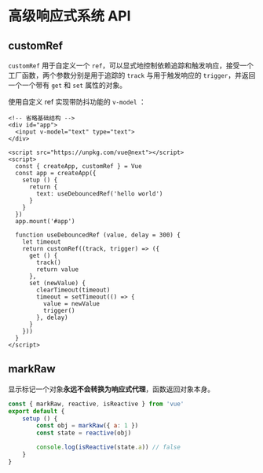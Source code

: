 # 高级响应式系统 API

## customRef

`customRef` 用于自定义一个 `ref`，可以显式地控制依赖追踪和触发响应，接受一个工厂函数，两个参数分别是用于追踪的 `track` 与用于触发响应的 `trigger`，并返回一个一个带有 `get` 和 `set` 属性的对象。

使用自定义 ref 实现带防抖功能的 `v-model` ：

```markup
<!-- 省略基础结构 -->
<div id="app">
  <input v-model="text" type="text">
</div>

<script src="https://unpkg.com/vue@next"></script>
<script>
  const { createApp, customRef } = Vue
  const app = createApp({
    setup () {
      return {
        text: useDebouncedRef('hello world')
      }
    }
  })
  app.mount('#app')

  function useDebouncedRef (value, delay = 300) {
    let timeout
    return customRef((track, trigger) => ({
      get () {
        track()
        return value
      },
      set (newValue) {
        clearTimeout(timeout)
        timeout = setTimeout(() => {
          value = newValue
          trigger()
        }, delay)
      }
    }))
  }
</script>
```

## markRaw

显示标记一个对象**永远不会转换为响应式代理**，函数返回对象本身。

```javascript
const { markRaw, reactive, isReactive } from 'vue'
export default {
    setup () {
        const obj = markRaw({ a: 1 })
        const state = reactive(obj)

        console.log(isReactive(state.a)) // false
    }
}
```

